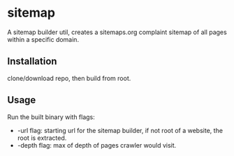 # sitemap
A sitemap builder util, creates a sitemaps.org complaint sitemap of all pages within a specific domain.

## Installation
clone/download repo, then build from root.

## Usage
  Run the built binary with flags:  
 - -url flag: starting url for the sitemap builder, if not root of a website, the root is extracted.
 - -depth flag: max of depth of pages crawler would visit.
